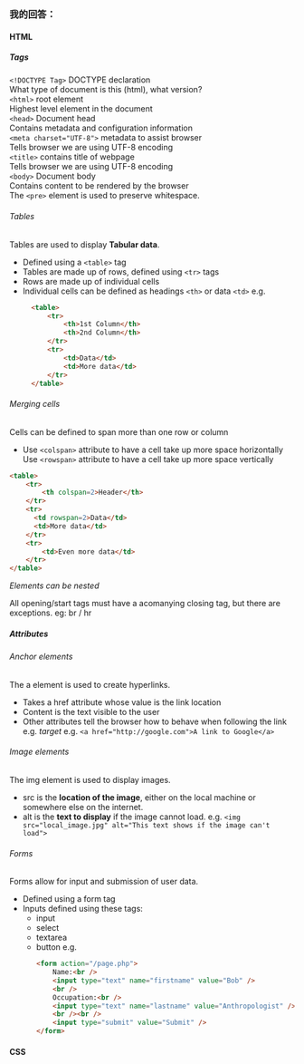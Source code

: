 ### 我的回答：
#### HTML
##### Tags
`<!DOCTYPE Tag>` DOCTYPE declaration  
What type of document is this (html), what version?  
`<html>` root element  
Highest level element in the document  
`<head>` Document head  
Contains metadata and configuration information  
`<meta charset="UTF-8">` metadata to assist browser  
Tells browser we are using UTF-8 encoding  
`<title>` contains title of webpage  
Tells browser we are using UTF-8 encoding  
`<body>` Document body  
Contains content to be rendered by the browser  
The `<pre>` element is used to preserve whitespace.  

###### Tables
Tables are used to display **Tabular data**.
- Defined using a `<table>` tag
- Tables are made up of rows, defined using `<tr>` tags
- Rows are made up of individual cells
- Individual cells can be defined as headings `<th>` or data `<td>`
  e.g. 
  ```html
    <table>
        <tr>
            <th>1st Column</th>
            <th>2nd Column</th>
        </tr>
        <tr>
            <td>Data</td>
            <td>More data</td>
        </tr>
    </table>
  ```
###### Merging cells
Cells can be defined to span more than one row or column
- Use `<colspan>` attribute to have a cell take up more space horizontally
Use `<rowspan>` attribute to have a cell take up more space vertically
```html
<table>
    <tr>
        <th colspan=2>Header</th>
    </tr>
    <tr>
      <td rowspan=2>Data</td>
      <td>More data</td>
    </tr>
    <tr>
        <td>Even more data</td>
    </tr>
</table>
```





_Elements can be nested_

All opening/start tags must have a acomanying closing tag, but there are exceptions. eg: br /      hr  

##### Attributes

###### Anchor elements
The a element is used to create hyperlinks.
- Takes a href attribute whose value is the link location
- Content is the text visible to the user
- Other attributes tell the browser how to behave when following the link e.g. _target_
e.g. `<a href="http://google.com">A link to Google</a>`

###### Image elements
The img element is used to display images.
- src is the **location of the image**, either on the local machine or somewhere else on the internet.
- alt is the **text to display** if the image cannot load.
e.g. `<img src="local_image.jpg" alt="This text shows if the image can't load">`
###### Forms
Forms allow for input and submission of user data.
- Defined using a form tag
- Inputs defined using these tags:
  - input
  - select
  - textarea
  - button
    e.g. 
    ```html
    <form action="/page.php">
        Name:<br />
        <input type="text" name="firstname" value="Bob" />
        <br />
        Occupation:<br />
        <input type="text" name="lastname" value="Anthropologist" />
        <br /><br />
        <input type="submit" value="Submit" />
    </form>
    ```
#### CSS

